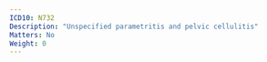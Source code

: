 ```yaml
---
ICD10: N732
Description: "Unspecified parametritis and pelvic cellulitis"
Matters: No
Weight: 0
---
```



